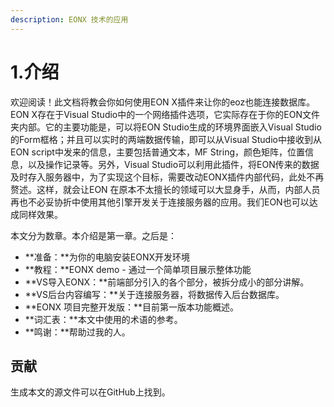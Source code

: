 ```yaml
---
description: EONX 技术的应用
---
```


# 1.介绍

欢迎阅读！此文档将教会你如何使用EON X插件来让你的eoz也能连接数据库。EON X存在于Visual Studio中的一个网络插件选项，它实际存在于你的EON文件夹内部。它的主要功能是，可以将EON Studio生成的环境界面嵌入Visual Studio的Form框格；并且可以实时的两端数据传输，即可以从Visual Studio中接收到从EON script中发来的信息，主要包括普通文本，MF String，颜色矩阵，位置信息，以及操作记录等。另外，Visual Studio可以利用此插件，将EON传来的数据及时存入服务器中，为了实现这个目标，需要改动EONX插件内部代码，此处不再赘述。这样，就会让EON 在原本不太擅长的领域可以大显身手，从而，内部人员再也不必妥协折中使用其他引擎开发关于连接服务器的应用。我们EON也可以达成同样效果。

本文分为数章。本介绍是第一章。之后是：

* **准备：**为你的电脑安装EONX开发环境
* **教程：**EONX demo - 通过一个简单项目展示整体功能
* **VS导入EONX：**前端部分引入的各个部分，被拆分成小的部分讲解。
* **VS后台内容编写：**关于连接服务器，将数据传入后台数据库。
* **EONX 项目完整开发版：**目前第一版本功能概述。
* **词汇表：**本文中使用的术语的参考。
* **鸣谢：**帮助过我的人。

## 贡献

生成本文的源文件可以在GitHub上找到。

